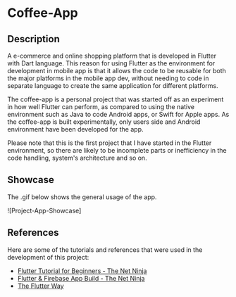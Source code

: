 # Coffee-App

## Description 

A e-commerce and online shopping platform that is developed in Flutter with Dart language. 
This reason for using Flutter as the environment for development in mobile app is that it allows the code to be reusable for both the major platforms in the mobile app dev, without needing to code in separate language to create the same application for different platforms. 

The coffee-app is a personal project that was started off as an experiment in how well Flutter can perform, as compared to using the native environment such as Java to code Android apps, or Swift for Apple apps. As the coffee-app is built experimentally, only users side and Android environment have been developed for the app. 

Please note that this is the first project that I have started in the Flutter environment, so there are likely to be incomplete parts or inefficiency in the code handling, system's architecture and so on. 

## Showcase

The .gif below shows the general usage of the app. 

![Project-App-Showcase]

## References

Here are some of the tutorials and references that were used in the development of this project: 

- [Flutter Tutorial for Beginners - The Net Ninja](https://www.youtube.com/playlist?list=PL4cUxeGkcC9jLYyp2Aoh6hcWuxFDX6PBJ)
- [Flutter & Firebase App Build - The Net Ninja](https://www.youtube.com/playlist?list=PL4cUxeGkcC9j--TKIdkb3ISfRbJeJYQwC)
- [The Flutter Way](https://www.youtube.com/c/TheFlutterWay)

